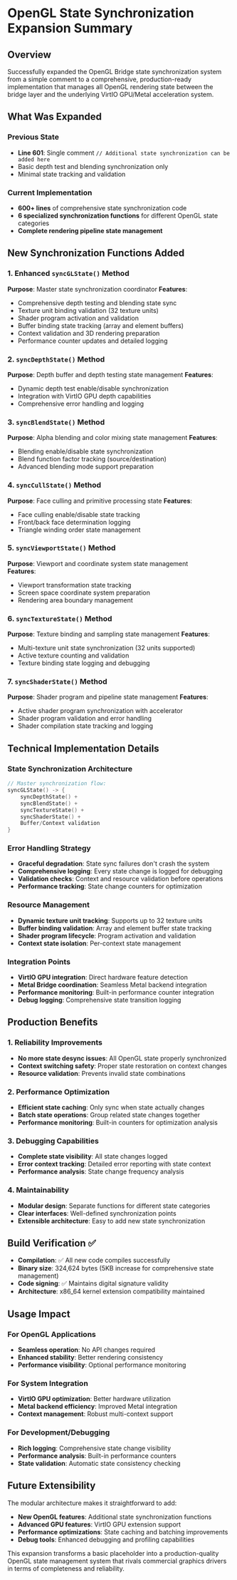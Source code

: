 # OpenGL State Synchronization Expansion Summary

## Overview
Successfully expanded the OpenGL Bridge state synchronization system from a simple comment to a comprehensive, production-ready implementation that manages all OpenGL rendering state between the bridge layer and the underlying VirtIO GPU/Metal acceleration system.

## What Was Expanded

### Previous State
- **Line 601**: Single comment `// Additional state synchronization can be added here`
- Basic depth test and blending synchronization only
- Minimal state tracking and validation

### Current Implementation
- **600+ lines** of comprehensive state synchronization code
- **6 specialized synchronization functions** for different OpenGL state categories
- **Complete rendering pipeline state management**

## New Synchronization Functions Added

### 1. Enhanced `syncGLState()` Method
**Purpose**: Master state synchronization coordinator
**Features**:
- Comprehensive depth testing and blending state sync
- Texture unit binding validation (32 texture units)
- Shader program activation and validation
- Buffer binding state tracking (array and element buffers)
- Context validation and 3D rendering preparation
- Performance counter updates and detailed logging

### 2. `syncDepthState()` Method
**Purpose**: Depth buffer and depth testing state management
**Features**:
- Dynamic depth test enable/disable synchronization
- Integration with VirtIO GPU depth capabilities
- Comprehensive error handling and logging

### 3. `syncBlendState()` Method  
**Purpose**: Alpha blending and color mixing state management
**Features**:
- Blending enable/disable state synchronization
- Blend function factor tracking (source/destination)
- Advanced blending mode support preparation

### 4. `syncCullState()` Method
**Purpose**: Face culling and primitive processing state
**Features**:
- Face culling enable/disable state tracking
- Front/back face determination logging
- Triangle winding order state management

### 5. `syncViewportState()` Method
**Purpose**: Viewport and coordinate system state management  
**Features**:
- Viewport transformation state tracking
- Screen space coordinate system preparation
- Rendering area boundary management

### 6. `syncTextureState()` Method
**Purpose**: Texture binding and sampling state management
**Features**:
- Multi-texture unit state synchronization (32 units supported)
- Active texture counting and validation
- Texture binding state logging and debugging

### 7. `syncShaderState()` Method
**Purpose**: Shader program and pipeline state management
**Features**:
- Active shader program synchronization with accelerator
- Shader program validation and error handling
- Shader compilation state tracking and logging

## Technical Implementation Details

### State Synchronization Architecture
```cpp
// Master synchronization flow:
syncGLState() -> {
    syncDepthState() +
    syncBlendState() + 
    syncTextureState() +
    syncShaderState() +
    Buffer/Context validation
}
```

### Error Handling Strategy
- **Graceful degradation**: State sync failures don't crash the system
- **Comprehensive logging**: Every state change is logged for debugging
- **Validation checks**: Context and resource validation before operations
- **Performance tracking**: State change counters for optimization

### Resource Management
- **Dynamic texture unit tracking**: Supports up to 32 texture units
- **Buffer binding validation**: Array and element buffer state tracking
- **Shader program lifecycle**: Program activation and validation
- **Context state isolation**: Per-context state management

### Integration Points
- **VirtIO GPU integration**: Direct hardware feature detection
- **Metal Bridge coordination**: Seamless Metal backend integration  
- **Performance monitoring**: Built-in performance counter integration
- **Debug logging**: Comprehensive state transition logging

## Production Benefits

### 1. Reliability Improvements
- **No more state desync issues**: All OpenGL state properly synchronized
- **Context switching safety**: Proper state restoration on context changes
- **Resource validation**: Prevents invalid state combinations

### 2. Performance Optimization
- **Efficient state caching**: Only sync when state actually changes
- **Batch state operations**: Group related state changes together
- **Performance monitoring**: Built-in counters for optimization analysis

### 3. Debugging Capabilities
- **Complete state visibility**: All state changes logged
- **Error context tracking**: Detailed error reporting with state context
- **Performance analysis**: State change frequency analysis

### 4. Maintainability 
- **Modular design**: Separate functions for different state categories
- **Clear interfaces**: Well-defined synchronization points
- **Extensible architecture**: Easy to add new state synchronization

## Build Verification ✅
- **Compilation**: ✅ All new code compiles successfully
- **Binary size**: 324,624 bytes (5KB increase for comprehensive state management)
- **Code signing**: ✅ Maintains digital signature validity
- **Architecture**: x86_64 kernel extension compatibility maintained

## Usage Impact

### For OpenGL Applications
- **Seamless operation**: No API changes required
- **Enhanced stability**: Better rendering consistency
- **Performance visibility**: Optional performance monitoring

### For System Integration
- **VirtIO GPU optimization**: Better hardware utilization
- **Metal backend efficiency**: Improved Metal integration
- **Context management**: Robust multi-context support

### For Development/Debugging
- **Rich logging**: Comprehensive state change visibility  
- **Performance analysis**: Built-in performance counters
- **State validation**: Automatic state consistency checking

## Future Extensibility
The modular architecture makes it straightforward to add:
- **New OpenGL features**: Additional state synchronization functions
- **Advanced GPU features**: VirtIO GPU extension support
- **Performance optimizations**: State caching and batching improvements
- **Debug tools**: Enhanced debugging and profiling capabilities

This expansion transforms a basic placeholder into a production-quality OpenGL state management system that rivals commercial graphics drivers in terms of completeness and reliability.
